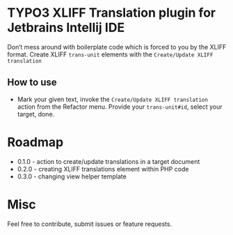 # TYPO3 XLIFF Translation plugin for Jetbrains Intellij IDE
Don’t mess around with boilerplate code which is forced to you by the XLIFF format. Create XLIFF `trans-unit` elements with the `Create/Update XLIFF translation`

## How to use
- Mark your given text, invoke the `Create/Update XLIFF translation` action from the Refactor menu. Provide your `trans-unit#id`, select your target, done.

# Roadmap
* 0.1.0 - action to create/update translations in a target document
* 0.2.0 - creating XLIFF translations element within PHP code
* 0.3.0 - changing view helper template

# Misc
Feel free to contribute, submit issues or feature requests.
